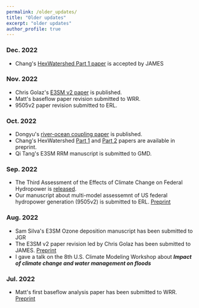 ```yaml
---
permalink: /older_updates/
title: "Older updates"
excerpt: "older updates"
author_profile: true
---
```


### Dec. 2022
- Chang's [HexWatershed Part 1 paper](https://agupubs.onlinelibrary.wiley.com/doi/full/10.1029/2022MS003089) is accepted by JAMES

### Nov. 2022
- Chris Golaz's [E3SM v2 paper](https://agupubs.onlinelibrary.wiley.com/doi/abs/10.1029/2022MS003156) is published.
- Matt's baseflow paper revision submitted to WRR.
- 9505v2 paper revision submitted to ERL.

### Oct. 2022
- Dongyu's [river-ocean coupling paper](https://hess.copernicus.org/articles/26/5473/2022/) is published.
- Chang's HexWatershed [Part 1](https://www.essoar.org/doi/10.1002/essoar.10512600.1) and [Part 2](https://www.essoar.org/doi/10.1002/essoar.10512757.1) papers are available in preprint.
- Qi Tang's E3SM RRM manuscript is submitted to GMD.

### Sep. 2022
- The Third Assessment of the Effects of Climate Change on Federal Hydropower is [released](https://hydroshare.ornl.gov/files/9505/SWA9505V3/9505V3_FY22_Final_Report.pdf).
- Our manuscript about multi-model assessemnt of US federal hydropower generation (9505v2) is submitted to ERL. [Preprint](https://www.essoar.org/doi/10.1002/essoar.10512358.1)

### Aug. 2022
- Sam Silva's E3SM Ozone deposition manuscript has been submitted to JGR
- The E3SM v2 paper revision led by Chris Golaz has been submitted to JAMES. [Preprint](https://doi.org/10.1002/essoar.10511174.2)
- I gave a talk on the 8th U.S. Climate Modeling Workshop about ***Impact of climate change and water management on floods***

### Jul. 2022
- Matt's first baseflow analysis paper has been submitted to WRR. [Preprint](https://doi.org/10.1002/essoar.10511865.1)

